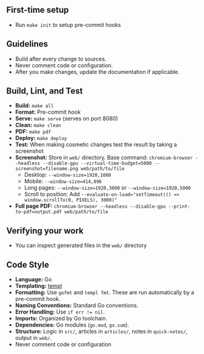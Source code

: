 ## First-time setup

- Run `make init` to setup pre-commit hooks

## Guidelines

- Build after every change to sources.
- Never comment code or configuration.
- After you make changes, update the documentation if applicable.

## Build, Lint, and Test

- **Build:** `make all`
- **Format:** Pre-commit hook
- **Serve:** `make serve` (serves on port 8080)
- **Clean:** `make clean`
- **PDF:** `make pdf`
- **Deploy:** `make deploy`
- **Test:** When making cosmetic changes test the result by taking a screenshot
- **Screenshot:** Store in `web/` directory. Base command: `chromium-browser --headless --disable-gpu --virtual-time-budget=5000 --screenshot=filename.png web/path/to/file`
  - Desktop: `--window-size=1920,1080`
  - Mobile: `--window-size=414,896`
  - Long pages: `--window-size=1920,3000` or `--window-size=1920,5000`
  - Scroll to position: Add `--evaluate-on-load="setTimeout(() => window.scrollTo(0, PIXELS), 3000)"`
- **Full page PDF:** `chromium-browser --headless --disable-gpu --print-to-pdf=output.pdf web/path/to/file`

## Verifying your work

- You can inspect generated files in the `web/` directory

## Code Style

- **Language:** Go
- **Templating:** [templ](https://templ.dev/)
- **Formatting:** Use `gofmt` and `templ fmt`. These are run automatically by a pre-commit hook.
- **Naming Conventions:** Standard Go conventions.
- **Error Handling:** Use `if err != nil`.
- **Imports:** Organized by Go toolchain.
- **Dependencies:** Go modules (`go.mod`, `go.sum`).
- **Structure:** Logic in `src/`, articles in `articles/`, notes in `quick-notes/`, output in `web/`.
- Never comment code or configuration
